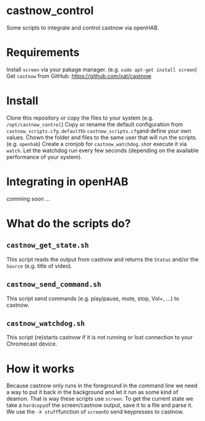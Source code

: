 # castnow_control
Some scripts to integrate and control castnow via openHAB.

# Requirements
Install `screen` via your pakage manager. (e.g. `sudo apt-get install screen`)
Get `castnow` from GitHub: https://github.com/xat/castnow

# Install
Clone this repository or copy the files to your system (e.g. `/opt/castnow_control`)
Copy or rename the default configuration from `castnow_scripts.cfg.default`to `castnow_scripts.cfg`and define your own values.
Chown the folder and files to the same user that will run the scripts. (e.g. `openhab`)
Create a cronjob for `castnow_watchdog.sh`or execute it via `watch`.
Let the watchdog run every few seconds (depending on the available performance of your system).

# Integrating in openHAB
comming soon ...

# What do the scripts do?
## `castnow_get_state.sh`
This script reads the output from castnow and returns the `Status` and/or the `Source` (e.g. title of video).

## `castnow_send_command.sh`
This script send commands (e.g. play/pause, mute, stop, Vol+, ...) to castnow.

## `castnow_watchdog.sh`
This script (re)starts castnow if it is not running or lost connection to your Chromecast device.

# How it works
Because castnow only runs in the foreground in the command line we need a way to put it back in the background and let it run as some kind of deamon.
That is way these scripts use `screen`.
To get the current state we take a `hardcopy`of the screen/castnow output, save it to a file and parse it.
We use the `-X stuff`function of `screen`to send keypresses to castnow.
